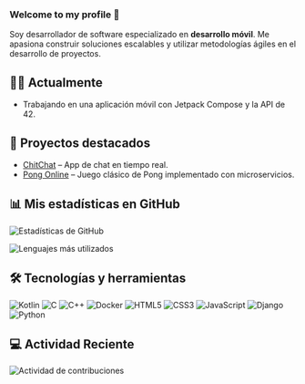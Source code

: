 ### Welcome to my profile 🏅

Soy desarrollador de software especializado en **desarrollo móvil**. Me apasiona construir soluciones escalables y utilizar metodologías ágiles en el desarrollo de proyectos.

## 👨‍💻 Actualmente
- Trabajando en una aplicación móvil con Jetpack Compose y la API de 42.

## 🚀 Proyectos destacados
- [ChitChat](https://github.com/AntonioJesusRM/ChiChat) – App de chat en tiempo real.
- [Pong Online](https://github.com/AntonioJesusRM/ft_transcendence) – Juego clásico de Pong implementado con microservicios.

## 📊 Mis estadísticas en GitHub

![Estadísticas de GitHub](https://github-readme-stats.vercel.app/api?username=AntonioJesusRM&show_icons=true&theme=radical)

![Lenguajes más utilizados](https://github-readme-stats.vercel.app/api/top-langs/?username=AntonioJesusRM&layout=compact&theme=radical)

## 🛠 Tecnologías y herramientas
![Kotlin](https://img.shields.io/badge/-Kotlin-0095D5?logo=kotlin&logoColor=white)
![C](https://img.shields.io/badge/-C-A8B9CC?logo=c&logoColor=white)
![C++](https://img.shields.io/badge/-C++-00599C?logo=cplusplus&logoColor=white)
![Docker](https://img.shields.io/badge/-Docker-blue?logo=docker&logoColor=white)
![HTML5](https://img.shields.io/badge/-HTML5-E34F26?logo=html5&logoColor=white)
![CSS3](https://img.shields.io/badge/-CSS3-1572B6?logo=css3&logoColor=white)
![JavaScript](https://img.shields.io/badge/-JavaScript-F7DF1E?logo=javascript&logoColor=black)
![Django](https://img.shields.io/badge/-Django-092E20?logo=django&logoColor=white)
![Python](https://img.shields.io/badge/-Python-3776AB?logo=python&logoColor=white)

## 💻 Actividad Reciente
![Actividad de contribuciones](https://github-readme-activity-graph.vercel.app/graph?username=AntonioJesusRM&theme=radical)
